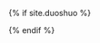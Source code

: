 {% if site.duoshuo %}
    <!-- 代码1：放在页面需要展示的位置  -->
    <!-- 如果您配置过sourceid，建议在div标签中配置sourceid、cid(分类id)，没有请忽略  -->
    <div id="cyReping" role="cylabs" data-use="reping"></div>
    <!-- 代码2：用来读取评论框配置，此代码需放置在代码1之后。 -->
    <!-- 如果当前页面有评论框，代码2请勿放置在评论框代码之前。 -->
    <!-- 如果页面同时使用多个实验室项目，以下代码只需要引入一次，只配置上面的div标签即可 -->
    <script type="text/javascript" charset="utf-8" src="https://changyan.itc.cn/js/lib/jquery.js"></script>
    <script type="text/javascript" charset="utf-8" src="https://changyan.sohu.com/js/changyan.labs.https.js?appid=cytcY89qh"></script>
{% endif %}
